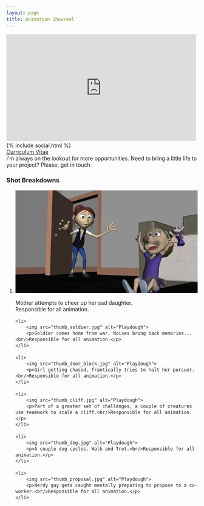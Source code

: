 ```yaml
---
layout: page
title: Animation Showreel
---
```


<div class="js-video [vimeo, widescreen]"><iframe src="https://player.vimeo.com/video/131877881" width="500" height="281" frameborder="0" webkitallowfullscreen mozallowfullscreen allowfullscreen></iframe></div>

<div class="centered">
    {% include social.html %} <br/>
    <a href="{{ "/reel/cv" | prepend: site.baseurl }}"><i class="fa fa-book"></i> Curriculum Vitae</a><br/>
    I'm always on the lookout for more opportunities. Need to bring a little life to your project? Please, get in touch. 
    <i class="fa fa-smile-o"></i>
</div>

### Shot Breakdowns

<ol class="reelshots">
    <li>
        <img src="thumb_playdough.jpg" alt="Playdough">
        <p>Mother attempts to cheer up her sad daughter.<br/>Responsible for all animation.</p>
    </li>
    
    <li>
        <img src="thumb_soldier.jpg" alt="Playdough">
        <p>Soldier comes home from war. Noises bring back memories...<br/>Responsible for all animation.</p>
    </li>
    
    <li>
        <img src="thumb_door_block.jpg" alt="Playdough">
        <p>Girl getting chased, frantically tries to halt her pursuer.<br/>Responsible for all animation.</p>
    </li>
    
    <li>
        <img src="thumb_cliff.jpg" alt="Playdough">
        <p>Part of a greater set of challenges, a couple of creatures use teamwork to scale a cliff.<br/>Responsible for all animation.</p>
    </li>
    
    <li>
        <img src="thumb_dog.jpg" alt="Playdough">
        <p>A couple dog cycles. Walk and Trot.<br/>Responsible for all animation.</p>
    </li>
    
    <li>
        <img src="thumb_proposal.jpg" alt="Playdough">
        <p>Nerdy guy gets caught mentally preparing to propose to a co-worker.<br/>Responsible for all animation.</p>
    </li>
</ol>
<br/>
